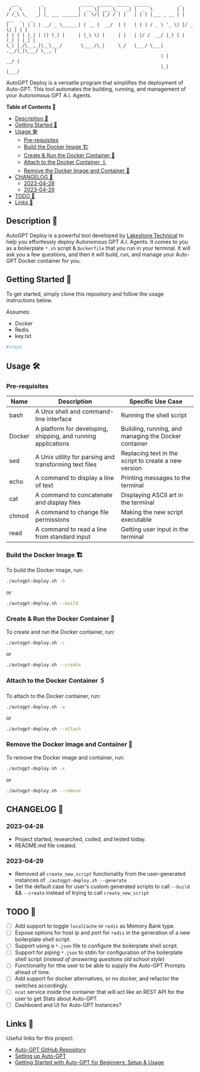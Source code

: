 ```
  ___        _              _____ ______ _____  ______           _             
 / _ \      | |            |  __ \| ___ \_   _| |  _  \         | |            
/ /_\ \_   _| |_ ___ ______| |  \/| |_/ / | |   | | | |___ _ __ | | ___  _   _ 
|  _  | | | | __/ _ \______| | __ |  __/  | |   | | | / _ \ '_ \| |/ _ \| | | |
| | | | |_| | || (_) |     | |_\ \| |     | |   | |/ /  __/ |_) | | (_) | |_| |
\_| |_/\__,_|\__\___/       \____/\_|     \_/   |___/ \___| .__/|_|\___/ \__, |
                                                          | |             __/ |
                                                          |_|            |___/ 
```
AutoGPT Deploy is a versatile program that simplifies the deployment of Auto-GPT. This tool automates the building, running, and management of your Autonomous GPT A.I. Agents.

**Table of Contents 📑**
- [Description 📖](#description-)
- [Getting Started 🚀](#getting-started-)
- [Usage 🛠️](#usage-️)
  - [Pre-requisites](#pre-requisites)
  - [Build the Docker Image 🏗️](#build-the-docker-image-️)
  - [Create \& Run the Docker Container 🏃](#create--run-the-docker-container-)
  - [Attach to the Docker Container 🖇️](#attach-to-the-docker-container-️)
  - [Remove the Docker Image and Container 🧹](#remove-the-docker-image-and-container-)
- [CHANGELOG 📜](#changelog-)
  - [2023-04-28](#2023-04-28)
  - [2023-04-29](#2023-04-29)
- [TODO 📝](#todo-)
- [Links 🔗](#links-)

## Description 📖

AutoGPT Deploy is a powerful tool developed by [Lakeshore Technical](https://www.lakeshoretechnical.com) to help you effortlessly deploy Autonomous GPT A.I. Agents. It comes to you as a boilerplate `*.sh` script & `Dockerfile` that you run in your terminal. It will ask you a few questions, and then it will build, run, and manage your Auto-GPT Docker container for you.

## Getting Started 🚀

To get started, simply clone this repository and follow the usage instructions below.

Assumes:
- Docker
- Redis
- key.txt

```bash
#steps
```

## Usage 🛠️

### Pre-requisites

| Name   | Description                                                   | Specific Use Case                                    |
| ------ | ------------------------------------------------------------- | ---------------------------------------------------- |
| bash   | A Unix shell and command-line interface                       | Running the shell script                             |
| Docker | A platform for developing, shipping, and running applications | Building, running, and managing the Docker container |
| sed    | A Unix utility for parsing and transforming text files        | Replacing text in the script to create a new version |
| echo   | A command to display a line of text                           | Printing messages to the terminal                    |
| cat    | A command to concatenate and display files                    | Displaying ASCII art in the terminal                 |
| chmod  | A command to change file permissions                          | Making the new script executable                     |
| read   | A command to read a line from standard input                  | Getting user input in the terminal                   |

### Build the Docker Image 🏗️

To build the Docker image, run:

```bash
./autogpt-deploy.sh -b
```
or

```bash
./autogpt-deploy.sh --build
```

### Create & Run the Docker Container 🏃

To create and run the Docker container, run:

```bash
./autogpt-deploy.sh -c
```

or

```bash
./autogpt-deploy.sh --create
```

### Attach to the Docker Container 🖇️

To attach to the Docker container, run:

```bash
./autogpt-deploy.sh -a
```
or

```bash
./autogpt-deploy.sh --attach
```

### Remove the Docker Image and Container 🧹

To remove the Docker image and container, run:

```bash
./autogpt-deploy.sh -x
```
or

```bash
./autogpt-deploy.sh --remove
```

## CHANGELOG 📜

### 2023-04-28

- Project started, researched, coded, and tested today.
- README.md file created.

### 2023-04-29

- Removed all `create_new_script` functionality from the user-generated instances of `./autogpt-deploy.sh --generate`
- Set the default case for user's custom generated scripts to call `--build` && `--create` instead of trying to call `create_new_script`

## TODO 📝

- [ ] Add support to toggle `localCache` or `redis` as Memory Bank type.
- [ ] Expose options for host ip and port for `redis` in the generation of a new boilerplate shell script.
- [ ] Support using a `*.json` file to configure the boilerplate shell script.
- [ ] Support for piping `*.json` to stdin for configuration of the boilerplate shell script (*instead of answering questions old school style*)
- [ ] Functionality for tthe user to be able to supply the Auto-GPT Prompts ahead of time.
- [ ] Add support for docker alternatives, or no docker, and refactor the switches accordingly.
- [ ] `ncat` service inside the container that will act like an REST API for the user to get Stats about Auto-GPT.
- [ ] Dashboard and UI for Auto-GPT Instances?

## Links 🔗

Useful links for this project:

- [Auto-GPT GitHub Repository](https://github.com/Significant-Gravitas/Auto-GPT)
- [Setting up Auto-GPT](https://significant-gravitas.github.io/Auto-GPT/setup/)
- [Getting Started with Auto-GPT for Beginners: Setup & Usage](https://bytexd.com/getting-started-with-auto-gpt-for-beginners-setup-usage/)